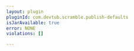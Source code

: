 ```yaml
---
layout: plugin
pluginId: com.devtub.scramble.publish-defaults
isJarAvailable: true
error: NONE
violations: []

---
```

